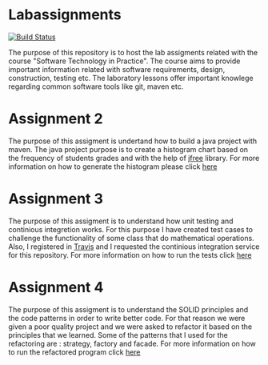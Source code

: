 # Labassignments
[![Build Status](https://app.travis-ci.com/constantinazouni/labassignment.svg?token=SwqfkroEx8rKLNrGYcis&branch=developer)](https://app.travis-ci.com/constantinazouni/labassignment)

The purpose of this repository is to host the lab assigments related with the course "Software Technology in Practice". The course aims to provide important
information related with software requirements, design, construction, testing etc. The laboratory lessons offer important knowlege regarding common software
tools like git, maven etc. 

# Assignment 2 
The purpose of this assigment is undertand how to build a java project with maven. The java project purpose is to create a histogram chart based on the frequency of students grades and with the help of [jfree](https://www.jfree.org/) library. For more information on how to generate the histogram please click [here](gradeshistogram/README.md)

# Assignment 3 
The purpose of this assigment is to understand how unit testing and continious integretion works. For this purpose I have created test cases to challenge the functionality of some class that do mathematical operations. Also, I registered in [Travis](https://www.travis-ci.com/) and I requested the continious integration service for this repository. For more information on how to run the tests click [here](testing/README.md)

# Assignment 4 
The purpose of this assigment is to understand the SOLID principles and the code patterns in order to write better code. For that reason we were given a poor quality project and we were asked to refactor it based on the principles that we learned. Some of the patterns that I used for the refactoring are : strategy, factory and facade. For more information on how to run the refactored program click [here](sourcecodeanalyzer/README.md)